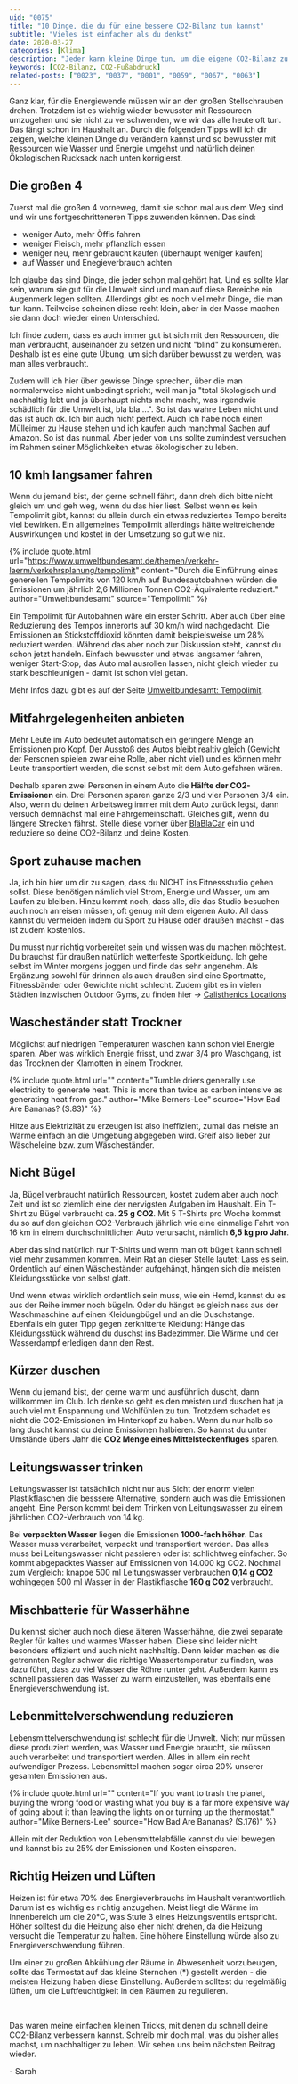 ```yaml
---
uid: "0075"
title: "10 Dinge, die du für eine bessere CO2-Bilanz tun kannst"
subtitle: "Vieles ist einfacher als du denkst"
date: 2020-03-27
categories: [Klima]
description: "Jeder kann kleine Dinge tun, um die eigene CO2-Bilanz zu verbessern. Vieles davon ist sogar recht einfach."
keywords: [CO2-Bilanz, CO2-Fußabdruck]
related-posts: ["0023", "0037", "0001", "0059", "0067", "0063"]
---
```

Ganz klar, für die Energiewende müssen wir an den großen Stellschrauben drehen. Trotzdem ist es wichtig wieder bewusster mit Ressourcen umzugehen und sie nicht zu verschwenden, wie wir das alle heute oft tun. Das fängt schon im Haushalt an. Durch die folgenden Tipps will ich dir zeigen, welche kleinen Dinge du verändern kannst und so bewusster mit Ressourcen wie Wasser und Energie umgehst und natürlich deinen Ökologischen Rucksack nach unten korrigierst.

## Die großen 4
Zuerst mal die großen 4 vorneweg, damit sie schon mal aus dem Weg sind und wir uns fortgeschritteneren Tipps zuwenden können. Das sind:
- weniger Auto, mehr Öffis fahren
- weniger Fleisch, mehr pflanzlich essen
- weniger neu, mehr gebraucht kaufen (überhaupt weniger kaufen)
- auf Wasser und Enegieverbrauch achten

Ich glaube das sind Dinge, die jeder schon mal gehört hat. Und es sollte klar sein, warum sie gut für die Umwelt sind und man auf diese Bereiche ein Augenmerk legen sollten. Allerdings gibt es noch viel mehr Dinge, die man tun kann. Teilweise scheinen diese recht klein, aber in der Masse machen sie dann doch wieder einen Unterschied.

Ich finde zudem, dass es auch immer gut ist sich mit den Ressourcen, die man verbraucht, auseinander zu setzen und nicht "blind" zu konsumieren. Deshalb ist es eine gute Übung, um sich darüber bewusst zu werden, was man alles verbraucht.

Zudem will ich hier über gewisse Dinge sprechen, über die man normalerweise nicht unbedingt spricht, weil man ja "total ökologisch und nachhaltig lebt und ja überhaupt nichts mehr macht, was irgendwie schädlich für die Umwelt ist, bla bla ...". So ist das wahre Leben nicht und das ist auch ok. Ich bin auch nicht perfekt. Auch ich habe noch einen Mülleimer zu Hause stehen und ich kaufen auch manchmal Sachen auf Amazon. So ist das nunmal. Aber jeder von uns sollte zumindest versuchen im Rahmen seiner Möglichkeiten etwas ökologischer zu leben.

## 10 kmh langsamer fahren
Wenn du jemand bist, der gerne schnell fährt, dann dreh dich bitte nicht gleich um und geh weg, wenn du das hier liest. Selbst wenn es kein Tempolimit gibt, kannst du allein durch ein etwas reduziertes Tempo bereits viel bewirken. Ein allgemeines Tempolimit allerdings hätte weitreichende Auswirkungen und kostet in der Umsetzung so gut wie nix.

{% include quote.html url="https://www.umweltbundesamt.de/themen/verkehr-laerm/verkehrsplanung/tempolimit" content="Durch die Einführung eines generellen Tempolimits von 120 km/h auf Bundesautobahnen würden die Emissionen um jährlich 2,6 Millionen Tonnen CO2-Äquivalente reduziert." author="Umweltbundesamt" source="Tempolimit" %}

Ein Tempolimit für Autobahnen wäre ein erster Schritt. Aber auch über eine Reduzierung des Tempos innerorts auf 30 km/h wird nachgedacht. Die Emissionen an Stickstoffdioxid könnten damit beispielsweise um 28% reduziert werden. Während das aber noch zur Diskussion steht, kannst du schon jetzt handeln. Einfach bewusster und etwas langsamer fahren, weniger Start-Stop, das Auto mal ausrollen lassen, nicht gleich wieder zu stark beschleunigen - damit ist schon viel getan.

Mehr Infos dazu gibt es auf der Seite [Umweltbundesamt: Tempolimit](https://www.umweltbundesamt.de/themen/verkehr-laerm/verkehrsplanung/tempolimit).

## Mitfahrgelegenheiten anbieten
Mehr Leute im Auto bedeutet automatisch ein geringere Menge an Emissionen pro Kopf. Der Ausstoß des Autos bleibt realtiv gleich (Gewicht der Personen spielen zwar eine Rolle, aber nicht viel) und es können mehr Leute transportiert werden, die sonst selbst mit dem Auto gefahren wären.

Deshalb sparen zwei Personen in einem Auto die **Hälfte der CO2-Emissionen** ein. Drei Personen sparen ganze 2/3 und vier Personen 3/4 ein. Also, wenn du deinen Arbeitsweg immer mit dem Auto zurück legst, dann versuch demnächst mal eine Fahrgemeinschaft. Gleiches gilt, wenn du längere Strecken fährst. Stelle diese vorher über [BlaBlaCar](https://www.blablacar.de/) ein und reduziere so deine CO2-Bilanz und deine Kosten.

## Sport zuhause machen
Ja, ich bin hier um dir zu sagen, dass du NICHT ins Fitnessstudio gehen sollst. Diese benötigen nämlich viel Strom, Energie und Wasser, um am Laufen zu bleiben. Hinzu kommt noch, dass alle, die das Studio besuchen auch noch anreisen müssen, oft genug mit dem eigenen Auto. All dass kannst du vermeiden indem du Sport zu Hause oder draußen machst - das ist zudem kostenlos.

Du musst nur richtig vorbereitet sein und wissen was du machen möchtest. Du brauchst für draußen natürlich wetterfeste Sportkleidung. Ich gehe selbst im Winter morgens joggen und finde das sehr angenehm. Als Ergänzung sowohl für drinnen als auch draußen sind eine Sportmatte, Fitnessbänder oder Gewichte nicht schlecht. Zudem gibt es in vielen Städten inzwischen Outdoor Gyms, zu finden hier -> [Calisthenics Locations](http://calisthenics-workout.de/calisthenics-deutschland-locations/)

## Wascheständer statt Trockner
Möglichst auf niedrigen Temperaturen waschen kann schon viel Energie sparen. Aber was wirklich Energie frisst, und zwar 3/4 pro Waschgang, ist das Trocknen der Klamotten in einem Trockner.

{% include quote.html url="" content="Tumble driers generally use electricity to generate heat. This is more than twice as carbon intensive as generating heat from gas." author="Mike Berners-Lee" source="How Bad Are Bananas? (S.83)" %}

Hitze aus Elektrizität zu erzeugen ist also ineffizient, zumal das meiste an Wärme einfach an die Umgebung abgegeben wird. Greif also lieber zur Wäscheleine bzw. zum Wäscheständer.

## Nicht Bügel
Ja, Bügel verbraucht natürlich Ressourcen, kostet zudem aber auch noch Zeit und ist so ziemlich eine der nervigsten Aufgaben im Haushalt. Ein T-Shirt zu Bügel verbraucht ca. **25 g CO2**. Mit 5 T-Shirts pro Woche kommst du so auf den gleichen CO2-Verbrauch jährlich wie eine einmalige Fahrt von 16 km in einem durchschnittlichen Auto verursacht, nämlich **6,5 kg pro Jahr**.

Aber das sind natürlich nur T-Shirts und wenn man oft bügelt kann schnell viel mehr zusammen kommen. Mein Rat an dieser Stelle lautet: Lass es sein. Ordentlich auf einen Wäscheständer aufgehängt, hängen sich die meisten Kleidungsstücke von selbst glatt.

Und wenn etwas wirklich ordentlich sein muss, wie ein Hemd, kannst du es aus der Reihe immer noch bügeln. Oder du hängst es gleich nass aus der Waschmaschine auf einen Kleidungbügel und an die Duschstange. Ebenfalls ein guter Tipp gegen zerknitterte Kleidung: Hänge das Kleidungsstück während du duschst ins Badezimmer. Die Wärme und der Wasserdampf erledigen dann den Rest.

## Kürzer duschen
Wenn du jemand bist, der gerne warm und ausführlich duscht, dann willkommen im Club. Ich denke so geht es den meisten und duschen hat ja auch viel mit Enspannung und Wohlfühlen zu tun. Trotzdem schadet es nicht die CO2-Emissionen im Hinterkopf zu haben. Wenn du nur halb so lang duscht kannst du deine Emissionen halbieren. So kannst du unter Umstände übers Jahr die **CO2 Menge eines Mittelsteckenfluges** sparen.

## Leitungswasser trinken
Leitungswasser ist tatsächlich nicht nur aus Sicht der enorm vielen Plastikflaschen die besssere Alternative, sondern auch was die Emissionen angeht. Eine Person kommt bei dem Trinken von Leitungswasser zu einem jährlichen CO2-Verbrauch von 14 kg.

Bei **verpackten Wasser** liegen die Emissionen **1000-fach höher**. Das Wasser muss verarbeitet, verpackt und transportiert werden. Das alles muss bei Leitungswasser nicht passieren oder ist schlichtweg einfacher. So kommt abgepacktes Wasser auf Emissionen von 14.000 kg CO2. Nochmal zum Vergleich: knappe 500 ml Leitungswasser verbrauchen **0,14 g CO2** wohingegen 500 ml Wasser in der Plastikflasche **160 g CO2** verbraucht.

## Mischbatterie für Wasserhähne
Du kennst sicher auch noch diese älteren Wasserhähne, die zwei separate Regler für kaltes und warmes Wasser haben. Diese sind leider nicht besonders effizient und auch nicht nachhaltig. Denn leider machen es die getrennten Regler schwer die richtige Wassertemperatur zu finden, was dazu führt, dass zu viel Wasser die Röhre runter geht. Außerdem kann es schnell passieren das Wasser zu warm einzustellen, was ebenfalls eine Energieverschwendung ist.

## Lebenmittel&shy;verschwendung reduzieren
Lebensmittelverschwendung ist schlecht für die Umwelt. Nicht nur müssen diese produziert werden, was Wasser und Energie braucht, sie müssen auch verarbeitet und transportiert werden. Alles in allem ein recht aufwendiger Prozess. Lebensmittel machen sogar circa 20% unserer gesamten Emissionen aus.

{% include quote.html url="" content="If you want to trash the planet, buying the wrong food or wasting what you buy is a far more expensive way of going about it than leaving the lights on or turning up the thermostat." author="Mike Berners-Lee" source="How Bad Are Bananas? (S.176)" %}

Allein mit der Reduktion von Lebensmittelabfälle kannst du viel bewegen und kannst bis zu 25% der Emissionen und Kosten einsparen.

## Richtig Heizen und Lüften
Heizen ist für etwa 70% des Energieverbrauchs im Haushalt verantwortlich. Darum ist es wichtig es richtig anzugehen. Meist liegt die Wärme im Innenbereich um die 20°C, was Stufe 3 eines Heizungsventils entspricht. Höher solltest du die Heizung also eher nicht drehen, da die Heizung versucht die Temperatur zu halten. Eine höhere Einstellung würde also zu Energieverschwendung führen.

Um einer zu großen Abkühlung der Räume in Abwesenheit vorzubeugen, sollte das Termostat auf das kleine Sternchen (\*) gestellt werden - die meisten Heizung haben diese Einstellung. Außerdem solltest du regelmäßig lüften, um die Luftfeuchtigkeit in den Räumen zu regulieren.

&nbsp;

Das waren meine einfachen kleinen Tricks, mit denen du schnell deine CO2-Bilanz verbessern kannst. Schreib mir doch mal, was du bisher alles machst, um nachhaltiger zu leben. Wir sehen uns beim nächsten Beitrag wieder.

\- Sarah
